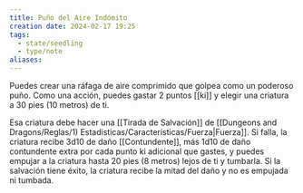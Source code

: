 ```yaml
---
title: Puño del Aire Indómito
creation date: 2024-02-17 19:25
tags:
  - state/seedling
  - type/note
aliases:
---
```

Puedes crear una ráfaga de aire comprimido que golpea como un poderoso puño. Como una acción, puedes gastar 2 puntos [[ki]] y elegir una criatura a 30 pies (10 metros) de ti.

Esa criatura debe hacer una [[Tirada de Salvación]] de [[Dungeons and Dragons/Reglas/1) Estadisticas/Características/Fuerza|Fuerza]]. Si falla, la criatura recibe 3d10 de daño
[[Contundente]], más 1d10 de daño contundente extra por cada punto ki adicional que gastes, y puedes empujar a la criatura hasta 20 pies (8 metros) lejos de ti y tumbarla. 
Si la salvación tiene éxito, la criatura recibe la mitad del daño y no es empujada ni tumbada.

